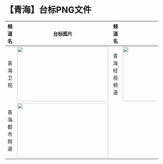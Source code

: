 # 【青海】台标PNG文件
|频道名|台标图片|频道名|台标图片|
|:---|:---:|:---|:---:|
|青海卫视|<img src="https://raw.githubusercontent.com/wanglindl/TVLogo/main/img/Qinghai.png" width="300" height="180">|青海经视频道|<img src="https://raw.githubusercontent.com/wanglindl/TVLogo/main/img/Qinghai1.png" width="300" height="180">|
|青海都市频道|<img src="https://raw.githubusercontent.com/wanglindl/TVLogo/main/img/Qinghai2.png" width="300" height="180">|
